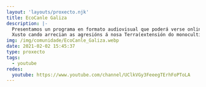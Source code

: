 ```yaml
---
layout: 'layouts/proxecto.njk'
title: EcoCanle Galiza
description: |-
  Presentamos un programa en formato audiovisual que poderá verse online a través de YouTube. Trátase dunha ferramenta comunicativa ao servizo dos movementos ecoloxistas na que terán cabida diferentes temáticas no ámbito do ecoloxismo. Nestes tempos de emerxencia climática e necesidade imperiosa dunha transición ecosocial, precisamos de espazos de encontro que dean conta das iniciativas en defensa do noso medioambiente e das apostas por outro modelo de producción e consumo. 
  Xusto cando arrecian as agresións á nosa Terra(extensión do monocultivo de eucalipto, proxectos extractivistas, avalancha de macroparques eólicos, contaminación do litoral e dos húmedais, arboricidios) faise necesario visibilizar estas problemáticas dando a voz a persoas do ámbito do ecoloxismo e das plataformas que loitan contra a depredación de Galiza. Nese sentido, en EcoCanle atoparedes entrevistas, reportaxes de actualidade, videodenuncias e crónicas de mobilizacións, sempre desde unha perspectiva ecofeminista. 
img: /img/comunidade/EcoCanle_Galiza.webp
date: 2021-02-02 15:45:37
type: proxecto
tags:
  - youtube
redes:
  youtube: https://www.youtube.com/channel/UClkVGy3FeeegTErhFoPToLA
---
```


